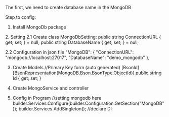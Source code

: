 
The first, we need to create database name in the MongoDB

Step to config:
1. Install MongoDb package
  <ItemGroup>
       <PackageReference Include="MongoDB.Driver" Version="2.25.0" />
  </ItemGroup>
2. Setting
2.1 Create class MongoDbSetting:
 public string ConnectionURL { get; set; } = null;
 public string DatabaseName { get; set; } = null;

2.2 Configuration in json file
  "MongoDB": {
    "ConnectionURL": "mongodb://localhost:27017",
    "DatabaseName":  "demo_mongodb"
  },


3. Create Models
//Primary Key form (auto generated)
 [BsonId]
 [BsonRepresentation(MongoDB.Bson.BsonType.ObjectId)]
 public string Id { get; set; }


4. Create MongoService and controller

5. Config in Program
//setting mongodb here
builder.Services.Configure<MongoDbsetting>(builder.Configuration.GetSection("MongoDB"));
builder.Services.AddSingleton<MongoDbService>(); //declare DI


